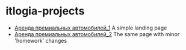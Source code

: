 # itlogia-projects
 
+ [Аренда премиальных автомобилей_1](https://anuta2310.github.io/itlogia-projects/cars) A simple landing page
+ [Аренда премиальных автомобилей_2](https://anuta2310.github.io/itlogia-projects/cars-hw) The same page with minor 'homework' changes

